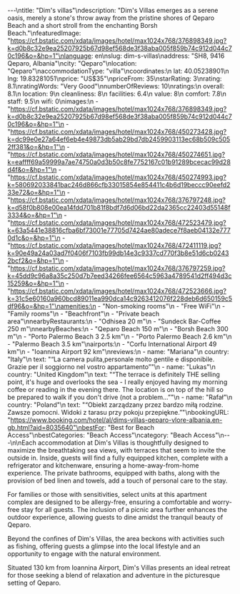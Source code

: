 ---\ntitle: "Dim's villas"\ndescription: "Dim's Villas emerges as a serene oasis, merely a stone's throw away from the pristine shores of Qeparo Beach and a short stroll from the enchanting Borsh Beach."\nfeaturedImage: "https://cf.bstatic.com/xdata/images/hotel/max1024x768/376898349.jpg?k=d0b8c32e9ea25207925b67d98ef568de3f38aba005f859b74c912d044c70c196&o=&hp=1"\nlanguage: en\nslug: dim-s-villas\naddress: "SH8, 9416 Qeparo, Albania"\ncity: "Qeparo"\nlocation: "Qeparo"\naccommodationType: "villa"\ncoordinates:\n  lat: 40.05238901\n  lng: 19.83281051\nprice: "US$35"\npriceFrom: 35\nstarRating: 3\nrating: 8.1\nratingWords: "Very Good"\nnumberOfReviews: 10\nratings:\n  overall: 8.1\n  location: 9\n  cleanliness: 8\n  facilities: 6.4\n  value: 8\n  comfort: 7.8\n  staff: 9.5\n  wifi: 0\nimages:\n  - "https://cf.bstatic.com/xdata/images/hotel/max1024x768/376898349.jpg?k=d0b8c32e9ea25207925b67d98ef568de3f38aba005f859b74c912d044c70c196&o=&hp=1"\n  - "https://cf.bstatic.com/xdata/images/hotel/max1024x768/450273428.jpg?k=dc99e0e27a64ef6eb4e49873db5ab29bd7db2459903113ec68b509c5052ff381&o=&hp=1"\n  - "https://cf.bstatic.com/xdata/images/hotel/max1024x768/450274651.jpg?k=eaffff69a59999a7ae74750a0d3b50c8fe7752167c01b91289bcecac99d28d4f&o=&hp=1"\n  - "https://cf.bstatic.com/xdata/images/hotel/max1024x768/450274993.jpg?k=580692033841bac246d866cfb33015854e854411c4b6d19beccc90eefd233e72&o=&hp=1"\n  - "https://cf.bstatic.com/xdata/images/hotel/max1024x768/376797248.jpg?k=d58f0b808e00ea14fdd701b81f8bdf7d6d06bd22da2365cc22403d55148f3334&o=&hp=1"\n  - "https://cf.bstatic.com/xdata/images/hotel/max1024x768/472523479.jpg?k=63a5441e38816cfba6bf73001e77705d7424ae80adece7f8aeb04132e7770d1c&o=&hp=1"\n  - "https://cf.bstatic.com/xdata/images/hotel/max1024x768/472411119.jpg?k=90e49a24a03ad7f0406f7103fb99db14e3c9337cd770f3b8e51d6cb02432bcf2&o=&hp=1"\n  - "https://cf.bstatic.com/xdata/images/hotel/max1024x768/376797259.jpg?k=45dd9c96a8a35c250d7b7eed34266fee6564c5963a4789541d2ff494d3c15259&o=&hp=1"\n  - "https://cf.bstatic.com/xdata/images/hotel/max1024x768/472523666.jpg?k=31c5e60160a960bcd89011ea990dca14c9263412076f228deb6d650159c5df96&o=&hp=1"\namenities:\n  - "Non-smoking rooms"\n  - "Free WiFi"\n  - "Family rooms"\n  - "Beachfront"\n  - "Private beach area"\nnearbyRestaurants:\n  - "Odhisea 20 m"\n  - "Sundeck Bar-Coffee 250 m"\nnearbyBeaches:\n  - "Qeparo Beach 150 m"\n  - "Borsh Beach 300 m"\n  - "Porto Palermo Beach 3 2.5 km"\n  - "Porto Palermo Beach 2.6 km"\n  - "Palermo Beach 3.5 km"\nairports:\n  - "Corfu International Airport 49 km"\n  - "Ioannina Airport 92 km"\nreviews:\n  - name: "Mariana"\n    country: "Italy"\n    text: "“La camera pulita,personale molto gentile e disponibile. Grazie per il soggiorno nel vostro appartamento”"\n  - name: "Lukas"\n    country: "United Kingdom"\n    text: "“The terrace is definitely THE selling point, it's huge and overlooks the sea - I really enjoyed having my morning coffee or reading in the evening there. The location is on top of the hill so be prepared to walk if you don't drive (not a problem...”"\n  - name: "Rafał"\n    country: "Poland"\n    text: "“Obiekt zarządzany przez bardzo miłą rodzine. Zawsze pomocni. Widoki z tarasu przy pokoju przepiękne.”"\nbookingURL: "https://www.booking.com/hotel/al/dims-villas-qeparo-vlore-albania.en-gb.html?aid=8035640"\nbestFor: "Best for Beach Access"\nbestCategories: "Beach Access"\ncategory: "Beach Access"\n---\n\nEach accommodation at Dim's Villas is thoughtfully designed to maximize the breathtaking sea views, with terraces that seem to invite the outside in. Inside, guests will find a fully equipped kitchen, complete with a refrigerator and kitchenware, ensuring a home-away-from-home experience. The private bathrooms, equipped with baths, along with the provision of bed linen and towels, add a touch of personal care to the stay.

For families or those with sensitivities, select units at this apartment complex are designed to be allergy-free, ensuring a comfortable and worry-free stay for all guests. The inclusion of a picnic area further enhances the outdoor experience, allowing guests to dine amidst the tranquil beauty of Qeparo.

Beyond the confines of Dim's Villas, the area beckons with activities such as fishing, offering guests a glimpse into the local lifestyle and an opportunity to engage with the natural environment.

Situated 130 km from Ioannina Airport, Dim's Villas presents an ideal retreat for those seeking a blend of relaxation and adventure in the picturesque setting of Qeparo.